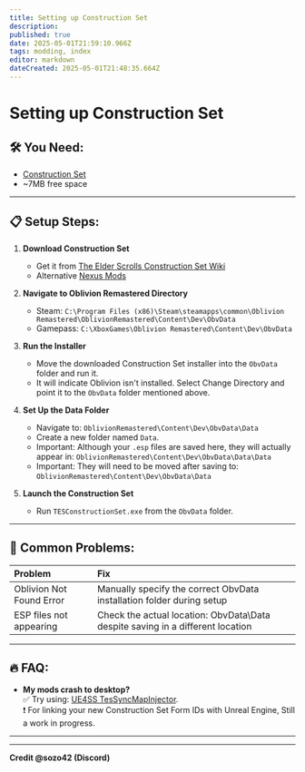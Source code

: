 ```yaml
---
title: Setting up Construction Set
description: 
published: true
date: 2025-05-01T21:59:10.966Z
tags: modding, index
editor: markdown
dateCreated: 2025-05-01T21:48:35.664Z
---
```


# Setting up Construction Set
## 🛠️ You Need:
- [Construction Set](https://cs.uesp.net/wiki/The_Elder_Scrolls_Construction_Set)
- ~7MB free space

---

## 📋 Setup Steps:
1. **Download Construction Set**  
   - Get it from [The Elder Scrolls Construction Set Wiki](https://cs.uesp.net/wiki/The_Elder_Scrolls_Construction_Set)
   - Alternative [Nexus Mods](https://www.nexusmods.com/oblivion/mods/11367)

2. **Navigate to Oblivion Remastered Directory**  
   - Steam: `C:\Program Files (x86)\Steam\steamapps\common\Oblivion Remastered\OblivionRemastered\Content\Dev\ObvData`
   - Gamepass: `C:\XboxGames\Oblivion Remastered\Content\Dev\ObvData`

3. **Run the Installer**  
   - Move the downloaded Construction Set installer into the `ObvData` folder and run it. 
   - It will indicate Oblivion isn't installed. Select Change Directory and point it to the `ObvData` folder mentioned above. 

4. **Set Up the Data Folder**  
   - Navigate to: `OblivionRemastered\Content\Dev\ObvData\Data`
   - Create a new folder named `Data`.
   - Important: Although your `.esp` files are saved here, they will actually appear in: `OblivionRemastered\Content\Dev\ObvData\Data\Data`
   - Important: They will need to be moved after saving to: `OblivionRemastered\Content\Dev\ObvData\Data`

5. **Launch the Construction Set**  
   - Run `TESConstructionSet.exe` from the `ObvData` folder.

---

## 🚫 Common Problems:
| Problem | Fix |
|:---|:---|
| Oblivion Not Found Error | Manually specify the correct ObvData installation folder during setup |
| ESP files not appearing | Check the actual location: ObvData\Data despite saving in a different location |

---

## 🔥 FAQ:
- **My mods crash to desktop?**  
  ✅ Try using: [UE4SS TesSyncMapInjector](https://www.nexusmods.com/oblivionremastered/mods/1272).  
  ❗ For linking your new Construction Set Form IDs with Unreal Engine, Still a work in progress.

---



----
__Credit @sozo42 (Discord)__